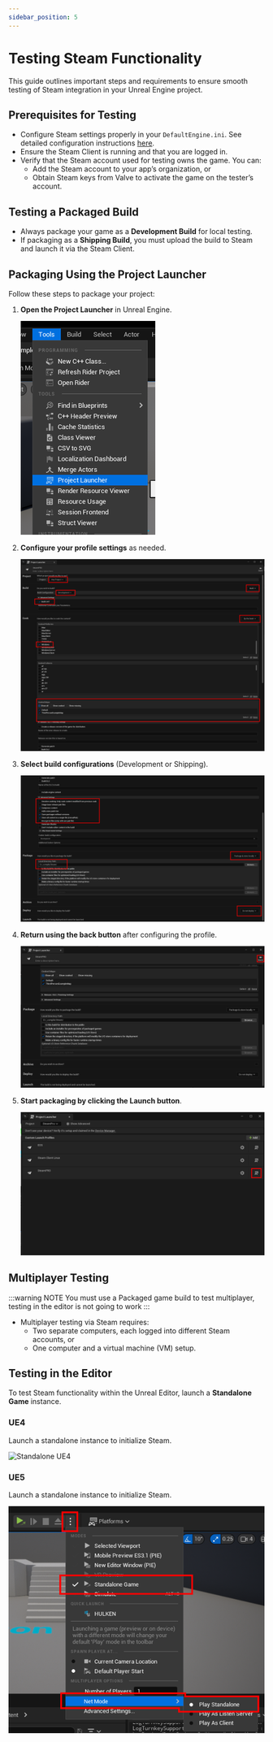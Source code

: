 ```yaml
---
sidebar_position: 5
---
```


# Testing Steam Functionality

This guide outlines important steps and requirements to ensure smooth testing of Steam integration in your Unreal Engine project.

## Prerequisites for Testing

- Configure Steam settings properly in your `DefaultEngine.ini`. See detailed configuration instructions [here](#).
- Ensure the Steam Client is running and that you are logged in.
- Verify that the Steam account used for testing owns the game. You can:
  - Add the Steam account to your app’s organization, or
  - Obtain Steam keys from Valve to activate the game on the tester’s account.

## Testing a Packaged Build

- Always package your game as a **Development Build** for local testing.
- If packaging as a **Shipping Build**, you must upload the build to Steam and launch it via the Steam Client.

## Packaging Using the Project Launcher

Follow these steps to package your project:

1. **Open the Project Launcher** in Unreal Engine.

   ![Project Launcher](../../../static/img/project_launcher.png)

2. **Configure your profile settings** as needed.

   ![Profile Settings](../../../static/img/project_launcher_1.png)

3. **Select build configurations** (Development or Shipping).

   ![Build Configuration](../../../static/img/project_launcher_2.png)

4. **Return using the back button** after configuring the profile.

   ![Back Button](../../../static/img/project_launcher_3.png)

5. **Start packaging by clicking the Launch button**.

   ![Launch Packaging](../../../static/img/project_launcher_4.png)

## Multiplayer Testing
:::warning NOTE
You must use a Packaged game build to test multiplayer, testing in the editor is not going to work
:::

- Multiplayer testing via Steam requires:
  - Two separate computers, each logged into different Steam accounts, or
  - One computer and a virtual machine (VM) setup.

## Testing in the Editor

To test Steam functionality within the Unreal Editor, launch a **Standalone Game** instance.

### UE4

Launch a standalone instance to initialize Steam.

![Standalone UE4](https://eeldev.com/wp-content/uploads/2021/01/7f0bfa893518c85d953db53d9af0099d-1.png)

### UE5

Launch a standalone instance to initialize Steam.

![Standalone UE5](../../../static/img/standalone_settings.png)
